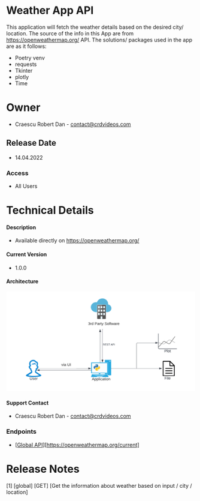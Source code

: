 ﻿# Weather App API

This application will fetch the weather details based on the desired city/ location.
The source of the info in this App are from https://openweathermap.org/ API.
The solutions/ packages used in the app are as it follows:

-   Poetry venv
-   requests
-   Tkinter
-   plotly
-   Time


# Owner

- Craescu Robert Dan - contact@crdvideos.com

## Release Date
- 14.04.2022

### Access
- All Users

# Technical Details

#### Description

-   Available directly on https://openweathermap.org/ 

#### Current Version

- 1.0.0

#### Architecture
![enter image description here](https://github.com/Kynergy/ProiectFinalSwiss/blob/master/Arch_diagram.png?raw=true)


#### Support Contact

- Craescu Robert Dan - contact@crdvideos.com


### Endpoints


-   [[Global API](https://openweathermap.org/api)][https://openweathermap.org/current]

# Release Notes

[1] [global] [GET] [Get the information about weather based on input / city / location]

